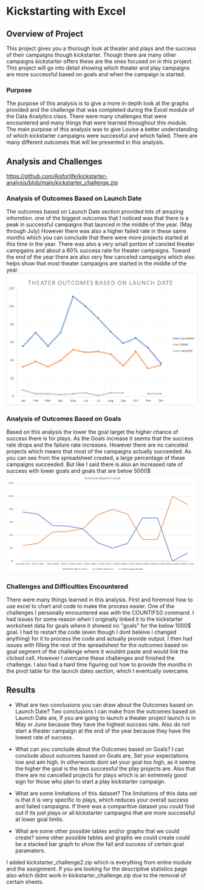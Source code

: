 # Kickstarting with Excel

## Overview of Project
This project gives you a thorough look at theater and plays and the success of their campaigns though kickstarter. Though there are many other campaigns kickstarter offers these are the ones focused on in this project. This project will go into detail showing which theater and play campaigns are more successful based on goals and when the campaign is started.

### Purpose
The purpose of this  analysis is to give a more in depth look at the graphs provided and the challenge that was completed during the Excel module of the Data Analytics class. There were many challenges that were encountered and many things that were learned throughout this module. The main purpose of this analysis was to give Louise a better understanding of which kickstarter campaigns were successful and which failed. There are many different outcomes that will be presented in this analysis.

## Analysis and Challenges
https://github.com/Ajsforlife/kickstarter-analysis/blob/main/kickstarter_challenge.zip

### Analysis of Outcomes Based on Launch Date
The outcomes based on Launch Date section provided lots of amazing informtion. one of the biggest outcomes that I noticed was that there is a peak in successful campaigns that launced in the middle of the year. (May through July) However there was also a higher failed rate in these same months which you can conclude that there were more projects started at this time in the year. There was also a very small portion of cancled theater campgains and about a 60% success rate for theater campaigns. Toward the end of the year there are also very few canceled campaigns which also helps show that most theater campaigns are started in the middle of the year.
![image1](https://github.com/Ajsforlife/kickstarter-analysis/blob/main/Resources/Theater_Outcomes_vs_Launch.png)

### Analysis of Outcomes Based on Goals
Based on this analysis the lower the goal target the higher chance of success there is for plays. As the Goals increase it seems that the success rate drops and the failure rate increases. However there are no canceled projects which means that most  of the campaigns actually succeeded. As you can see from the spreadsheet created, a large percentage of these campaigns succeeded. But like I said there is also an increased rate of success with lower goals and goals that are below 5000$
![image2](https://github.com/Ajsforlife/kickstarter-analysis/blob/main/Resources/Outcomes_vs_Goals.png)

### Challenges and Difficulties Encountered
There were many things learned in this analysis. First and foremost how to use excel to chart and code to make the process easier. One of the challenges I personally encountered was with the COUNTIFS() command. I had issues for some reason when I originally linked it to the kickstarter worksheet data for goals where it showed no "goals" for the below 1000$ goal. I had to restart the code (even though I dont beleive i changed anything) for it to process the code and actually provide output. I then had issues with filling the rest of the spreadsheet for the outcomes based on goal segment of the challenge where it wouldnt paste and would link the clicked cell. However I overcame these challenges and finished the challenge. I also had a hard time figuring out how to provide the months in the pivot table for the launch dates section, which I eventually overcame.
## Results

- What are two conclusions you can draw about the Outcomes based on Launch Date?
Two conclusions I can make from the outcomes based on Launch Date are, If you are going to launch a theater project launch is in May or June because they have the highest success rate. Also do not start a theater campaign at the end of the year because they have the lowest rate of success.

- What can you conclude about the Outcomes based on Goals?
I can conclude about outcomes based on Goals are, Set your expectations low and aim high. In otherwords dont set your goal too high, as it seems the higher the goal is the less successful the play projects are. Also that there are no cancelled projects for plays which is an extremely good sign for those who plan to start a play kickstarter campaign.

- What are some limitations of this dataset?
The limitations of this data set is that it is very specific to plays, which reduces your overall success and failed campaigns. If there was a comparitive dataset you could find out if its just plays or all kickstarter campaigns that are more successful at lower goal limits.

- What are some other possible tables and/or graphs that we could create?
some other possible tables and graphs we could create could be a stacked bar graph to show the fail and success of certain goal paramaters.

I added kickstarter_challenge2.zip which is everything from entire module and the assignment. If you are looking for the descriptive statistics page also which didnt work in kickstarter_challenge.zip due to the removal of certain sheets. 
